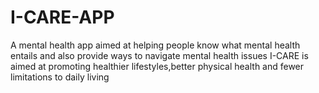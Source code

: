 # I-CARE-APP
A mental health app aimed at helping people know what mental health entails and also provide ways to navigate mental health issues
I-CARE is aimed at promoting healthier lifestyles,better physical health and fewer limitations to daily living 
